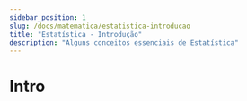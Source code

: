 ```yaml
---
sidebar_position: 1
slug: /docs/matematica/estatistica-introducao
title: "Estatística - Introdução"
description: "Alguns conceitos essenciais de Estatística"
---
```


# Intro